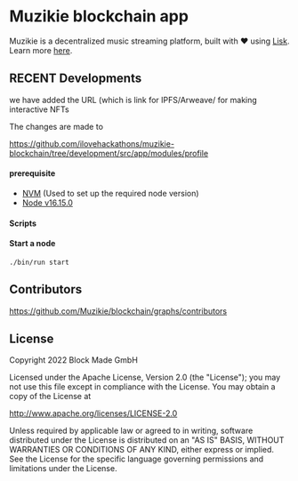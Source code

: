 # Muzikie blockchain app

Muzikie is a decentralized music streaming platform, built with ❤️ using [Lisk](https://github.com/LiskHQ/lisk-sdk). Learn more [here](https://medium.com/@muzikie/what-is-muzikie-bfa67b4da085).

## RECENT Developments

we have added the URL (which is link for IPFS/Arweave/ for making interactive NFTs

The changes are made to

https://github.com/ilovehackathons/muzikie-blockchain/tree/development/src/app/modules/profile



#### prerequisite

- [NVM](https://github.com/nvm-sh/nvm/blob/master/README.md) (Used to set up the required node version)
- [Node v16.15.0](https://nodejs.org)

#### Scripts

#### Start a node

```
./bin/run start
```

## Contributors

https://github.com/Muzikie/blockchain/graphs/contributors

## License

Copyright 2022 Block Made GmbH

Licensed under the Apache License, Version 2.0 (the "License");
you may not use this file except in compliance with the License.
You may obtain a copy of the License at

http://www.apache.org/licenses/LICENSE-2.0

Unless required by applicable law or agreed to in writing, software
distributed under the License is distributed on an "AS IS" BASIS,
WITHOUT WARRANTIES OR CONDITIONS OF ANY KIND, either express or implied.
See the License for the specific language governing permissions and
limitations under the License.

[muzikie site]: https://muzikie.com/
[block made gmbh site]: https://block-made.com/

